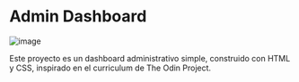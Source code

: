 # Admin Dashboard

![image](https://github.com/user-attachments/assets/a3b949f1-1e49-490c-a445-304f969c1d5b)

Este proyecto es un dashboard administrativo simple, construido con HTML y CSS, inspirado en el curriculum de The Odin Project.
